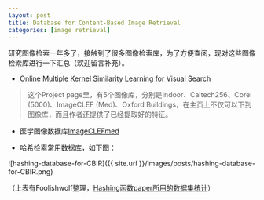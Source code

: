 ```yaml
---
layout: post
title: Database for Content-Based Image Retrieval
categories: [image retrieval]
---
```


研究图像检索一年多了，接触到了很多图像检索库，为了方便查阅，现对这些图像检索库进行一下汇总（欢迎留言补充）。

- [Online Multiple Kernel Similarity Learning for Visual Search](http://omks.stevenhoi.org/)

> 这个Project page里，有5个图像库，分别是Indoor、Caltech256、Corel (5000)、ImageCLEF (Med)、Oxford Buildings，在主页上不仅可以下到图像库，而且作者还提供了已经提取好的特征。

- 医学图像数据库[ImageCLEFmed](http://ir.ohsu.edu/image/)

- 哈希检索常用数据库，如下图：

![hashing-database-for-CBIR]({{ site.url }}/images/posts/hashing-database-for-CBIR.png)

（上表有Foolishwolf整理，[Hashing函数paper所用的数据集统计](http://blog.csdn.net/foolishwolf_x/article/details/38678969)）





